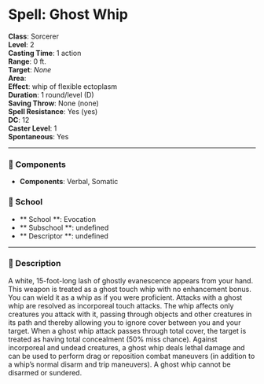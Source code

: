 
# Spell: Ghost Whip
**Class**: Sorcerer  
**Level**: 2  
**Casting Time**: 1 action  
**Range**: 0 ft.  
**Target**: _None_  
**Area**:   
**Effect**: whip of flexible ectoplasm  
**Duration**: 1 round/level (D)  
**Saving Throw**: None (none)  
**Spell Resistance**: Yes (yes)  
**DC**: 12  
**Caster Level**: 1  
**Spontaneous**: Yes

---

### 🔮 Components
- **Components**: Verbal, Somatic

### 🏫 School
- ** School **: Evocation
- ** Subschool **: undefined
- ** Descriptor **: undefined
---

### 📜 Description
A white, 15-foot-long lash of ghostly evanescence appears from your hand. This weapon is treated as a ghost touch whip with no enhancement bonus. You can wield it as a whip as if you were proficient. Attacks with a ghost whip are resolved as incorporeal touch attacks. The whip affects only creatures you attack with it, passing through objects and other creatures in its path and thereby allowing you to ignore cover between you and your target. When a ghost whip attack passes through total cover, the target is treated as having total concealment (50% miss chance). Against incorporeal and undead creatures, a ghost whip deals lethal damage and can be used to perform drag or reposition combat maneuvers (in addition to a whip’s normal disarm and trip maneuvers). A ghost whip cannot be disarmed or sundered.
